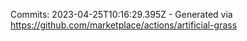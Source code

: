 Commits: 2023-04-25T10:16:29.395Z - Generated via https://github.com/marketplace/actions/artificial-grass
<br>
